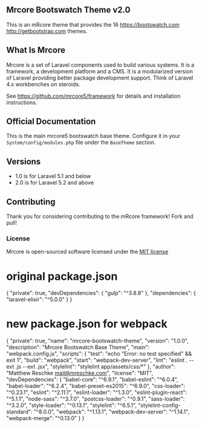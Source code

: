 ## Mrcore Bootswatch Theme v2.0

This is an mRcore theme that provides the 16 https://bootswatch.com http://getbootstrap.com themes.

## What Is Mrcore

Mrcore is a set of Laravel components used to build various systems.
It is a framework, a development platform and a CMS.  It is a modularized version of Laravel
providing better package development support.  Think of Laravel 4.x workbenches on steroids.

See https://github.com/mrcore5/framework for details and installation instructions.

## Official Documentation

This is the main mrcore5 bootswatch base theme.
Configure it in your `System/config/modules.php` file under the `BaseTheme` section.


## Versions

* 1.0 is for Laravel 5.1 and below
* 2.0 is for Laravel 5.2 and above

## Contributing

Thank you for considering contributing to the mRcore framework!  Fork and pull!

### License

Mrcore is open-sourced software licensed under the [MIT license](http://mreschke.com/license/mit)



# original package.json

{
	"private": true,
	"devDependencies": {
			"gulp": "^3.8.8"
	},
	"dependencies": {
		"laravel-elixir": "^5.0.0"
	}
}

# new package.json for webpack

{
  "private": true,
  "name": "mrcore-bootswatch-theme",
  "version": "1.0.0",
  "description": "Mrcore Bootswatch Base Theme",
  "main": "webpack.config.js",
  "scripts": {
    "test": "echo \"Error: no test specified\" && exit 1",
    "build": "webpack",
    "start": "webpack-dev-server",
    "lint": "eslint . --ext .js --ext .jsx",
    "stylelint": "stylelint app/assets/css/*"
  },
  "author": "Matthew Reschke <mail@mreschke.com>",
  "license": "MIT",
  "devDependencies": {
    "babel-core": "^6.9.1",
    "babel-eslint": "^6.0.4",
    "babel-loader": "^6.2.4",
    "babel-preset-es2015": "^6.9.0",
    "css-loader": "^0.23.1",
    "eslint": "^2.11.1",
    "eslint-loader": "^1.3.0",
    "eslint-plugin-react": "^5.1.1",
    "node-sass": "^3.7.0",
    "postcss-loader": "^0.9.1",
    "sass-loader": "^3.2.0",
    "style-loader": "^0.13.1",
    "stylelint": "^6.5.1",
    "stylelint-config-standard": "^8.0.0",
    "webpack": "^1.13.1",
    "webpack-dev-server": "^1.14.1",
    "webpack-merge": "^0.13.0"
  }
}
